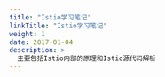 ```yaml
---
title: "Istio学习笔记"
linkTitle: "Istio学习笔记"
weight: 1
date: 2017-01-04
description: >
  主要包括Istio内部的原理和Istio源代码解析
---
```

